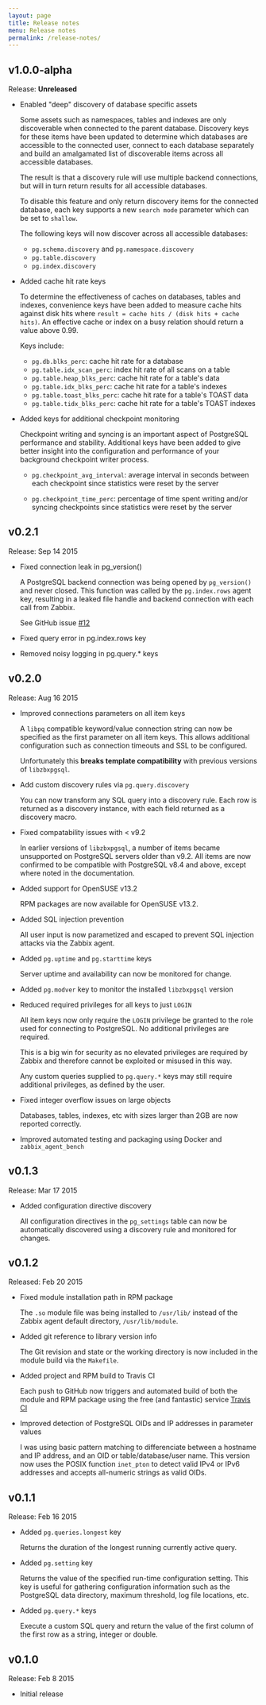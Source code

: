 ```yaml
---
layout: page
title: Release notes
menu: Release notes
permalink: /release-notes/
---
```


## v1.0.0-alpha
Release: __Unreleased__

- Enabled "deep" discovery of database specific assets

  Some assets such as namespaces, tables and indexes are only discoverable when
  connected to the parent database. Discovery keys for these items have been
  updated to determine which databases are accessible to the connected user,
  connect to each database separately and build an amalgamated list of
  discoverable items across all accessible databases.

  The result is that a discovery rule will use multiple backend connections,
  but will in turn return results for all accessible databases.

  To disable this feature and only return discovery items for the connected
  database, each key supports a new `search mode` parameter which can be set to
  `shallow`.

  The following keys will now discover across all accessible databases:

  * `pg.schema.discovery` and `pg.namespace.discovery`
  * `pg.table.discovery`
  * `pg.index.discovery`

- Added cache hit rate keys

  To determine the effectiveness of caches on databases, tables and indexes,
  convenience keys have been added to measure cache hits against disk hits where
  `result = cache hits / (disk hits + cache hits)`. An effective cache or index
  on a busy relation should return a value above 0.99.

  Keys include:

  * `pg.db.blks_perc`: cache hit rate for a database
  * `pg.table.idx_scan_perc`: index hit rate of all scans on a table
  * `pg.table.heap_blks_perc`: cache hit rate for a table's data
  * `pg.table.idx_blks_perc`: cache hit rate for a table's indexes
  * `pg.table.toast_blks_perc`: cache hit rate for a table's TOAST data
  * `pg.table.tidx_blks_perc`: cache hit rate for a table's TOAST indexes

- Added keys for additional checkpoint monitoring

  Checkpoint writing and syncing is an important aspect of PostgreSQL
  performance and stability. Additional keys have been added to give better
  insight into the configuration and performance of your background checkpoint
  writer process.

  * `pg.checkpoint_avg_interval`: average interval in seconds between each
    checkpoint since statistics were reset by the server

  * `pg.checkpoint_time_perc`: percentage of time spent writing and/or syncing
    checkpoints since statistics were reset by the server

## v0.2.1
Release: Sep 14 2015

- Fixed connection leak in pg_version()
  
  A PostgreSQL backend connection was being opened by `pg_version()` and never
  closed. This function was called by the `pg.index.rows` agent key, resulting
  in a leaked file handle and backend connection with each call from Zabbix.

  See GitHub issue [#12](https://github.com/cavaliercoder/libzbxpgsql/issues/12)

- Fixed query error in pg.index.rows key

- Removed noisy logging in pg.query.* keys


## v0.2.0
Release: Aug 16 2015

- Improved connections parameters on all item keys

  A `libpq` compatible keyword/value connection string can now be specified as
  the first parameter on all item keys. This allows additional configuration
  such as connection timeouts and SSL to be configured.

  Unfortunately this __breaks template compatibility__ with previous versions
  of `libzbxpgsql`.

- Add custom discovery rules via `pg.query.discovery`

  You can now transform any SQL query into a discovery rule. Each row is
  returned as a discovery instance, with each field returned as a discovery
  macro.

- Fixed compatability issues with < v9.2

  In earlier versions of `libzbxpgsql`, a number of items became unsupported
  on PostgreSQL servers older than v9.2. All items are now confirmed to be
  compatible with PostgreSQL v8.4 and above, except where noted in the
  documentation.

- Added support for OpenSUSE v13.2

  RPM packages are now available for OpenSUSE v13.2.

- Added SQL injection prevention

  All user input is now parametized and escaped to prevent SQL injection
  attacks via the Zabbix agent.

- Added `pg.uptime` and `pg.starttime` keys

  Server uptime and availability can now be monitored for change.

- Added `pg.modver` key to monitor the installed `libzbxpgsql` version

- Reduced required privileges for all keys to just `LOGIN`

  All item keys now only require the `LOGIN` privilege be granted to the
  role used for connecting to PostgreSQL. No additional privileges are
  required.

  This is a big win for security as no elevated privileges are required by
  Zabbix and therefore cannot be exploited or misused in this way.

  Any custom queries supplied to `pg.query.*` keys may still require additional
  privileges, as defined by the user.

- Fixed integer overflow issues on large objects

  Databases, tables, indexes, etc with sizes larger than 2GB are now reported
  correctly.

- Improved automated testing and packaging using Docker and `zabbix_agent_bench`

## v0.1.3
Release: Mar 17 2015

- Added configuration directive discovery

  All configuration directives in the `pg_settings` table can now be
  automatically discovered using a discovery rule and monitored for changes.


## v0.1.2 
Released: Feb 20 2015

- Fixed module installation path in RPM package

  The `.so` module file was being installed to `/usr/lib/` instead of the
  Zabbix agent default directory, `/usr/lib/module`.

- Added git reference to library version info

  The Git revision and state or the working directory is now included in the
  module build via the `Makefile`.

- Added project and RPM build to Travis CI

  Each push to GitHub now triggers and automated build of both the module and
  RPM package using the free (and fantastic) service [Travis CI](https://travis-ci.org)

- Improved detection of PostgreSQL OIDs and IP addresses in parameter values

  I was using basic pattern matching to differenciate between a hostname and IP
  address, and an OID or table/database/user name. This version now uses the
  POSIX function `inet_pton` to detect valid IPv4 or IPv6 addresses and accepts
  all-numeric strings as valid OIDs.


## v0.1.1
Release: Feb 16 2015

- Added `pg.queries.longest` key

  Returns the duration of the longest running currently active query.

- Added `pg.setting` key
  
  Returns the value of the specified run-time configuration setting. This key is
  useful for gathering configuration information such as the PostgreSQL data
  directory, maximum threshold, log file locations, etc.


- Added `pg.query.*` keys

  Execute a custom SQL query and return the value of the first column of the
  first row as a string, integer or double.


## v0.1.0
Release: Feb 8 2015

* Initial release
